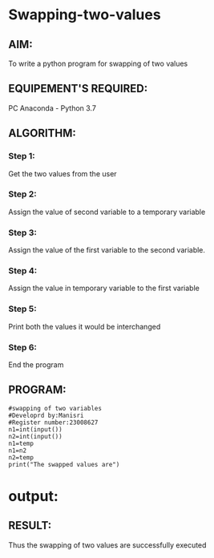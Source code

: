 # Swapping-two-values
## AIM:
To write a python program for swapping of two values
## EQUIPEMENT'S REQUIRED: 
PC
Anaconda - Python 3.7
## ALGORITHM: 
### Step 1:
Get the two values from the user
### Step 2: 
Assign the value of second variable to a temporary variable 
### Step 3: 
Assign the value of the first variable to the second variable.
### Step 4:  
Assign the value in temporary variable to the first variable
### Step 5: 
Print both the values it would be interchanged
### Step 6: 
End the program
## PROGRAM:
``` 
#swapping of two variables
#Developrd by:Manisri
#Register number:23008627
n1=int(input())
n2=int(input())
n1=temp
n1=n2
n2=temp
print("The swapped values are")

```
# output:




## RESULT:
Thus the swapping of two values are successfully executed




